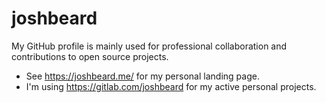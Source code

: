 # joshbeard

My GitHub profile is mainly used for professional collaboration and contributions
to open source projects.

* See <https://joshbeard.me/> for my personal landing page.
* I'm using <https://gitlab.com/joshbeard> for my active personal projects.

